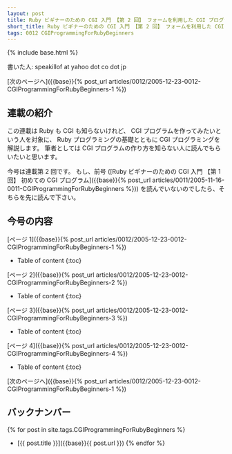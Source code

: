```yaml
---
layout: post
title: Ruby ビギナーのための CGI 入門 【第 2 回】 フォームを利用した CGI プログラム
short_title: Ruby ビギナーのための CGI 入門 【第 2 回】 フォームを利用した CGI プログラム
tags: 0012 CGIProgrammingForRubyBeginners
---
```

{% include base.html %}


書いた人: speakillof at yahoo dot co dot jp

[次のページへ]({{base}}{% post_url articles/0012/2005-12-23-0012-CGIProgrammingForRubyBeginners-1 %})

## 連載の紹介

この連載は Ruby も CGI も知らないけれど、
CGI プログラムを作ってみたいという人を対象に、
Ruby プログラミングの基礎とともに CGI プログラミングを解説します。
筆者としては CGI プログラムの作り方を知らない人に読んでもらいたいと思います。

今号は連載第 2 回です。
もし、前号 ([Ruby ビギナーのための CGI 入門 【第 1 回】 初めての CGI プログラム]({{base}}{% post_url articles/0011/2005-11-16-0011-CGIProgrammingForRubyBeginners %}))
を読んでいないのでしたら、そちらを先に読んで下さい。

## 今号の内容

[ページ 1]({{base}}{% post_url articles/0012/2005-12-23-0012-CGIProgrammingForRubyBeginners-1 %})

* Table of content
{:toc}


[ページ 2]({{base}}{% post_url articles/0012/2005-12-23-0012-CGIProgrammingForRubyBeginners-2 %})

* Table of content
{:toc}


[ページ 3]({{base}}{% post_url articles/0012/2005-12-23-0012-CGIProgrammingForRubyBeginners-3 %})

* Table of content
{:toc}


[ページ 4]({{base}}{% post_url articles/0012/2005-12-23-0012-CGIProgrammingForRubyBeginners-4 %})

* Table of content
{:toc}


[次のページへ]({{base}}{% post_url articles/0012/2005-12-23-0012-CGIProgrammingForRubyBeginners-1 %})

## バックナンバー

{% for post in site.tags.CGIProgrammingForRubyBeginners %}
  - [{{ post.title }}]({{base}}{{ post.url }})
{% endfor %}


